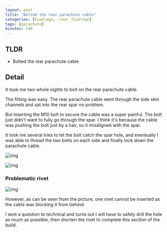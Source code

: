 ```yaml
---
layout: post
title: "Bolted the rear parachute cable"
categories: [Fuselage, ~rear_fuselage]
tags: [parachute]
minutes: 240
---
```


## TLDR

- Bolted the rear parachute cable

## Detail

It took me two whole nights to bolt on the rear parachute cable.

The fitting was easy. The rear parachute cable went through the side skin channels and sat into the rear spar no problem.

But inserting the M10 bolt to secure the cable was a super painful. The bolt just didn't want to fully go through the spar. I think it's because the cable was pushing the bolt just by a hair, so it misaligned with the spar.

It took me several tries to let the bolt catch the spar hole, and eventually I was able to thread the two bolts on each side and finally lock down the parachute cable.

![img](https://lh3.googleusercontent.com/pw/AP1GczPlobI3JblCx5VhJfoQOZ5GixZEtS5DgCkq1_Gb8NBbwdpSRq4d5xbgyoaEiGs3YCVvU_3-na3rErRXS7bQtX-FLZ04GElhswc1Mt0a8gawC9uoNe3El8nfWtvCGYPQWDSVKzUbzEe3b2XezwLI_z6f0w=w2174-h2888-s-no-gm?authuser=0)

![img](https://lh3.googleusercontent.com/pw/AP1GczP-wZG3120FCWmYXHhneKpAc7XpWNFhTCjc5Nqy7k01sULAXiFrYObd5lj8G-iWLHEXweEPHbfMAzBmQZrBe2zoNHXVOQK_Dbggpv8CGPTUPbRa4ju8XrT15UbmFxLYmZeDp_Q_ofKZR1rFP7fSSOIkKA=w2174-h2888-s-no-gm?authuser=0)

### Problematic rivet

![img](https://lh3.googleusercontent.com/pw/AP1GczPExT_VUo9BQAx4cXaCXpHQO6Q_qCZm-fv1acaDbZjSCoPuyRpe7tpngrCaWMxri38zsxvbO4x5qwINpr9jpITg-7UNdnjBkKKXIKeT-IHBZgOAUkB2L6xw1Nf0uTi-Uw2fEyO7VmnYJFX2nEtCiPVX_w=w2174-h2888-s-no-gm?authuser=0)

However, as can be seen from the picture, one rivet cannot be inserted as the cable was blocking it from behind.

I sent a question to technical and turns out I will have to safely drill the hole as much as possible, then shorten the rivet to complete this section of the build.
